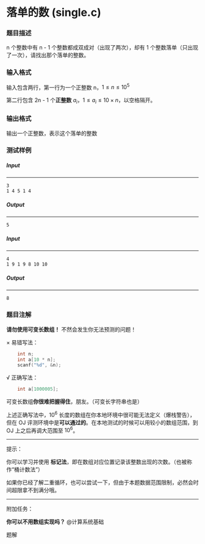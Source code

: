 # 落单的数 (single.c)

### 题目描述

n 个整数中有 n - 1 个整数都成双成对（出现了两次），却有 1 个整数落单（只出现了一次），请找出那个落单的整数。

### 输入格式

输入包含两行，第一行为一个正整数 n，$1 \leq n \leq 10^5$

第二行包含 2n - 1 个**正整数** $a_i$，$1 \leq a_i \leq 10 × n$，以空格隔开。

### 输出格式

输出一个正整数，表示这个落单的整数

### 测试样例

##### Input

------

```
3
1 4 5 1 4
```

##### Output

------

```
5
```

##### Input

------

```
4
1 9 1 9 8 10 10 
```

##### Output

------

```
8
```

### 题目注解

**请勿使用可变长数组！** 不然会发生你无法预测的问题！

× 易错写法：

```c
    int n;
    int a[10 * n];
    scanf("%d", &n);
```

√ 正确写法：

```c
    int a[1000005];
```

可变长数组**你很难把握得住**，朋友。（可变长字符串也是）

上述正确写法中，$10^6$ 长度的数组在你本地环境中很可能无法定义（爆栈警告），但在 OJ 评测环境中是**可以通过的**。在本地测试的时候可以用较小的数组范围，到 OJ 上之后再调大范围至 $10^6$。

------

提示：

你可以学习并使用 **标记法**，即在数组对应位置记录该整数出现的次数。（也被称作“桶计数法”）

如果你已经了解二重循环，也可以尝试一下，但由于本题数据范围限制，必然会时间超限拿不到满分哦。

------

附加任务：

**你可以不用数组实现吗？** @计算系统基础



题解
